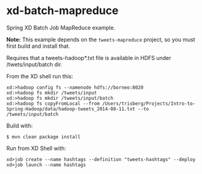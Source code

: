 xd-batch-mapreduce
==================

Spring XD Batch Job MapReduce example.

**Note:** This example depends on the `tweets-mapreduce` project, so you must first build and install that.

Requires that a tweets-hadoop*.txt file is available in HDFS under /twets/input/batch dir.

From the XD shell run this:

```
xd:>hadoop config fs --namenode hdfs://borneo:8020
xd:>hadoop fs mkdir /tweets/input
xd:>hadoop fs mkdir /tweets/input/batch
xd:>hadoop fs copyFromLocal --from /Users/trisberg/Projects/Intro-to-Spring-Hadoop/data/hadoop-tweets_2014-08-11.txt --to /tweets/input/batch
```

Build with:

    $ mvn clean package install

Run from XD Shell with:

    xd>job create --name hashtags --definition "tweets-hashtags" --deploy
    xd>job launch --name hashtags

